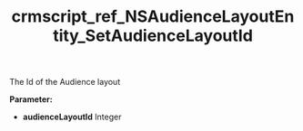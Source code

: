 ﻿---
title: crmscript_ref_NSAudienceLayoutEntity_SetAudienceLayoutId
description: NSAudienceLayoutEntity.SetAudienceLayoutId(Integer audienceLayoutId)
intellisense: NSAudienceLayoutEntity.SetAudienceLayoutId
keywords: NSAudienceLayoutEntity, GetAudienceLayoutId
so.topic: reference
---

The Id of the Audience layout

**Parameter:** 
 - **audienceLayoutId** Integer

